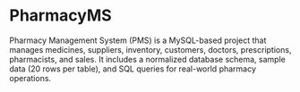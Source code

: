# PharmacyMS
Pharmacy Management System (PMS) is a MySQL-based project that manages medicines, suppliers, inventory, customers, doctors, prescriptions, pharmacists, and sales. It includes a normalized database schema, sample data (20 rows per table), and SQL queries for real-world pharmacy operations.
